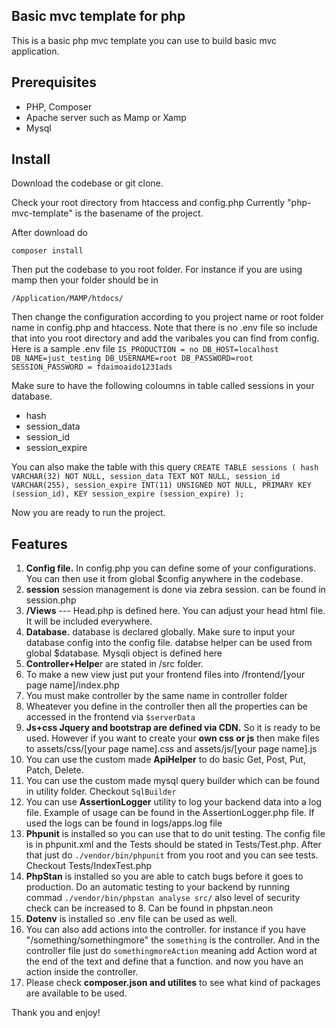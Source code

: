 ## Basic mvc template for php
This is a basic php mvc template you can use to build basic mvc application.

## Prerequisites
- PHP, Composer
- Apache server such as Mamp or Xamp
- Mysql

## Install 
Download the codebase or git clone.

Check your root directory from htaccess and config.php
Currently "php-mvc-template" is the basename of the project. 

After download do

`composer install`

Then put the codebase to you root folder.
For instance if you are using mamp then your folder should be in

`/Application/MAMP/htdocs/`

Then change the configuration according to you project name or root folder name in config.php and htaccess.
Note that there is no .env file so include that into you root directory and add the varibales you can find from config.
Here is a sample .env file
`IS_PRODUCTION = no
DB_HOST=localhost
DB_NAME=just_testing
DB_USERNAME=root
DB_PASSWORD=root
SESSION_PASSWORD = fdaimoaido1231ads`

Make sure to have the following coloumns in table called sessions in your database. 
 - hash
 - session_data
 - session_id
 - session_expire
   
You can also make the table with this query
`CREATE TABLE sessions (
    hash VARCHAR(32) NOT NULL,
    session_data TEXT NOT NULL,
    session_id VARCHAR(255),
    session_expire INT(11) UNSIGNED NOT NULL,
    PRIMARY KEY (session_id),
    KEY session_expire (session_expire)
);`

Now you are ready to run the project. 

## Features
1. **Config file.** In config.php you can define some of your configurations. You can then use it from global $config anywhere in the codebase.
2. **session** session management is done via zebra session. can be found in session.php 
3. **/Views**  ---  Head.php is defined here. You can adjust your head html file. It will be included everywhere.
4. **Database.** database is declared globally. Make sure to input your database config into the config file. databse helper can be used from global $database. Mysqli object is defined here 
5. **Controller+Helpe**r are stated in /src folder.
6. To make a new view just put your frontend files into /frontend/[your page name]/index.php
7. You must make controller by the same name in controller folder
8. Wheatever you define in the controller then all the properties can be accessed in the frontend via `$serverData`
9. **Js+css Jquery and bootstrap are defined via CDN.** So it is ready to be used. However if you want to create your **own css or js** then make files to assets/css/[your page name].css and assets/js/[your page name].js
10. You can use the custom made **ApiHelper** to do basic Get, Post, Put, Patch, Delete.
11. You can use the custom made mysql query builder which can be found in utility folder. Checkout `SqlBuilder`
12. You can use **AssertionLogger** utility to log your backend data into a log file. Example of usage can be found in the AssertionLogger.php file. If used the logs can be found in logs/apps.log file
13. **Phpunit** is installed so you can use that to do unit testing. The config file is in phpunit.xml and the Tests should be stated in Tests/<controllername>Test.php. After that just do `./vendor/bin/phpunit` from you root and you can see tests. Checkout Tests/IndexTest.php
14. **PhpStan** is installed so you are able to catch bugs before it goes to production. Do an automatic testing to your backend by running commad `./vendor/bin/phpstan analyse src/` also level of security check can be increased to 8. Can be found in phpstan.neon
15. **Dotenv** is installed so .env file can be used as well.
16. You can also add actions into the controller. for instance if you have "/something/somethingmore" the `something` is the controller. And in the controller file just do `somethingmoreAction` meaning add Action word at the end of the text and define that a function. and now you have an action inside the controller.
17. Please check **composer.json and utilites** to see what kind of packages are available to be used.


Thank you and enjoy!
